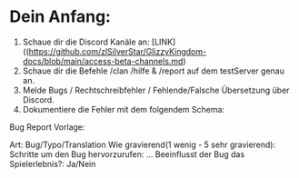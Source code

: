 # Dein Anfang:

1. Schaue dir die Discord Kanäle an: [LINK]((https://github.com/zlSilverStar/GlizzyKingdom-docs/blob/main/access-beta-channels.md)
2. Schaue dir die Befehle /clan /hilfe & /report auf dem testServer genau an.
3. Melde Bugs / Rechtschreibfehler / Fehlende/Falsche Übersetzung über Discord.
4. Dokumentiere die Fehler mit dem folgendem Schema:

Bug Report Vorlage:

Art: Bug/Typo/Translation
Wie gravierend(1 wenig - 5 sehr gravierend): 
Schritte um den Bug hervorzurufen:
...
Beeinflusst der Bug das Spielerlebnis?: Ja/Nein
